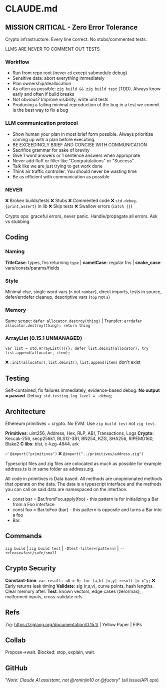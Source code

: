 # CLAUDE.md

## MISSION CRITICAL - Zero Error Tolerance
Crypto infrastructure. Every line correct. No stubs/commented tests.

LLMS ARE NEVER TO COMMENT OUT TESTS

### Workflow
- Run from repo root (never `cd` except submodule debug)
- Sensitive data: abort everything immediately
- Plan ownership/deallocation
- As often as possible: `zig build && zig build test` (TDD). Always know early and often if build breaks
- Not obvious? Improve visibility, write unit tests
- Producing a failing minimal reproduction of the bug in a test we commit is the best way to fix a bug

### LLM communication protocol

- Show human your plan in most brief form possible. Always prioritize coming up with a plan before executing.
- BE EXCEEDINGLY BRIEF AND CONCISE WITH COMMUNICATION
- Sacrifice grammar for sake of brevity 
- Give 1 word answers or 1 sentence answers when appropriate
- Never add fluff or filler like "Congratulations" or "Success"
- Talk like we are just trying to get work done 
- Think air traffic controller. You should never be wasting time
- Be as efficient with communication as possible

### NEVER
❌ Broken builds/tests ❌ Stubs ❌ Commented code ❌ `std.debug.{print,assert}` in lib ❌ Skip tests ❌ Swallow errors (`catch {}`)

Crypto ops: graceful errors, never panic. Handle/propagate all errors. Ask vs stubbing.

## Coding

### Naming
**TitleCase**: types, fns returning `type` | **camelCase**: regular fns | **snake_case**: vars/consts/params/fields

### Style
Minimal else, single word vars (`n` not `number`), direct imports, tests in source, defer/errdefer cleanup, descriptive vars (`top` not `a`)

### Memory
Same scope: `defer allocator.destroy(thing)` | Transfer: `errdefer allocator.destroy(thing); return thing`

### ArrayList (0.15.1 UNMANAGED)
```zig
var list = std.ArrayList(T){}; defer list.deinit(allocator); try list.append(allocator, item);
```
❌ `.init(allocator)`, `list.deinit()`, `list.append(item)` don't exist

## Testing
Self-contained, fix failures immediately, evidence-based debug. **No output = passed**. Debug: `std.testing.log_level = .debug;`

## Architecture
Ethereum primitives + crypto. No EVM. Use `zig build test` not `zig test`.

**Primitives**: uint256, Address, Hex, RLP, ABI, Transactions, Logs
**Crypto**: Keccak-256, secp256k1, BLS12-381, BN254, KZG, SHA256, RIPEMD160, Blake2
**C libs**: blst, c-kzg-4844, ark

✅ `@import("primitives")` ❌ `@import("../primitives/address.zig")`

Typescript files and zig files are colocated as much as possible for example address.ts is in same folder as address.zig.

All code in primitives is Data based. All methods are unopinionated methods that operate on the data. The data is a typescript interface and the methods you can call on said data are namespaced on the interface.

- const bar = Bar.fromFoo.apply(foo) - this pattern is for initializing a Bar from a Foo interface
- const foo = Bar.toFoo (bar) - this pattern is opposite and turns a Bar into a foo
- Bar.

## Commands
`zig build` | `zig build test` | `-Dtest-filter=[pattern]` | `--release=fast/safe/small`

## Crypto Security
**Constant-time**: `var result: u8 = 0; for (a,b) |x,y| result |= x^y;` ❌ Early returns leak timing
**Validate**: sig (r,s,v), curve points, hash lengths. Clear memory after.
**Test**: known vectors, edge cases (zero/max), malformed inputs, cross-validate refs

## Refs
Zig: https://ziglang.org/documentation/0.15.1/ | Yellow Paper | EIPs

## Collab
Propose→wait. Blocked: stop, explain, wait.

## GitHub
"_Note: Claude AI assistant, not @roninjin10 or @fucory_" (all issue/API ops)
